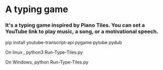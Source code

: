 # A typing game

### It's a typing game inspired by Piano Tiles. You can set a YouTube link to play music, a song, or a motivational speech.

pip install youtube-transcript-api pygame pytube pydub

On linux ,
python3 Run-Type-Tiles.py

On Windows,
python Run-Type-Tiles.py
